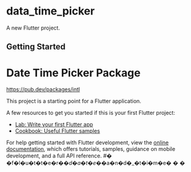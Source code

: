 # data_time_picker

A new Flutter project.

## Getting Started

# Date Time Picker Package
https://pub.dev/packages/intl

This project is a starting point for a Flutter application.

A few resources to get you started if this is your first Flutter project:

- [Lab: Write your first Flutter app](https://docs.flutter.dev/get-started/codelab)
- [Cookbook: Useful Flutter samples](https://docs.flutter.dev/cookbook)

For help getting started with Flutter development, view the
[online documentation](https://docs.flutter.dev/), which offers tutorials,
samples, guidance on mobile development, and a full API reference.
#� �f�l�u�t�t�e�r�_�d�a�t�e�_�a�n�d�_�t�i�m�e�
�
�
